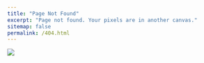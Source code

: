 ```yaml
---
title: "Page Not Found"
excerpt: "Page not found. Your pixels are in another canvas."
sitemap: false
permalink: /404.html
---
```


![](https://as2.ftcdn.net/v2/jpg/01/19/27/53/1000_F_119275363_X8QUCCGBMeTj5Uqirn9B2eXVu9JpNd8l.jpg)

<!-- ![](https://as1.ftcdn.net/v2/jpg/04/48/35/42/1000_F_448354204_33yPB12jtqzD31robpa85NoPctJ2thRd.jpg) -->

<!-- ![](https://i.stack.imgur.com/6M513.png) -->
